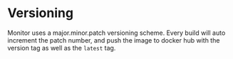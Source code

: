 # Versioning

Monitor uses a major.minor.patch versioning scheme. Every build will auto increment the patch number, and push the image to docker hub with the version tag as well as the ```latest``` tag. 